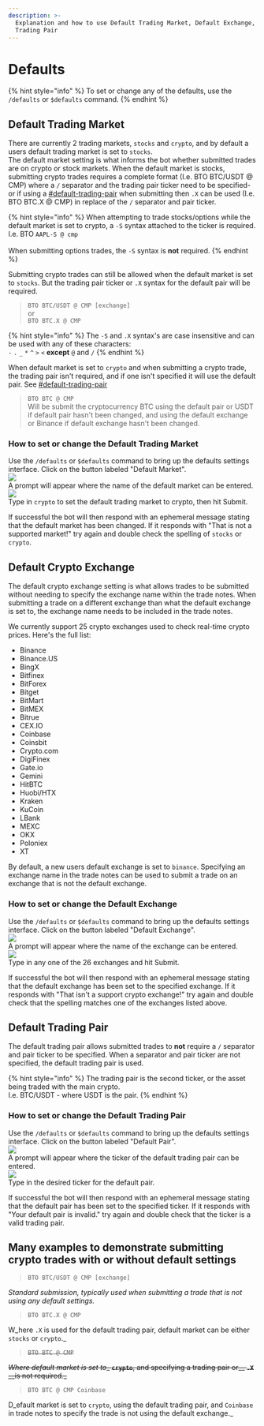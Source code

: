 ```yaml
---
description: >-
  Explanation and how to use Default Trading Market, Default Exchange, & Default
  Trading Pair
---
```


# Defaults

{% hint style="info" %}
To set or change any of the defaults, use the `/defaults` or `$defaults` command.
{% endhint %}

## Default Trading Market

There are currently 2 trading markets, `stocks` and `crypto`, and by default a users default trading market is set to `stocks`.\
The default market setting is what informs the bot whether submitted trades are on crypto or stock markets. When the default market is stocks, submitting crypto trades requires a complete format (I.e. BTO BTC/USDT @ CMP) where a `/` separator and the trading pair ticker need to be specified- or if using a [#default-trading-pair](defaults.md#default-trading-pair "mention") when submitting then `.X` can be used (I.e. BTO BTC.X @ CMP) in replace of the `/` separator and pair ticker.

{% hint style="info" %}
When attempting to trade stocks/options while the default market is set to crypto, a `-S` syntax attached to the ticker is required.\
I.e. BTO `AAPL-S @ cmp`\
\
When submitting options trades, the `-S` syntax is **not** required.
{% endhint %}

Submitting crypto trades can still be allowed when the default market is set to `stocks`. But the trading pair ticker or `.X` syntax for the default pair will be required.

> `BTO BTC/USDT @ CMP [exchange]`\
> or\
> `BTO BTC.X @ CMP`

{% hint style="info" %}
The `-S` and `.X` syntax's are case insensitive and can be used with any of these characters:\
`-` `.` `_` `*` `^` `>` `<` **except** `@` and `/`
{% endhint %}

When default market is set to `crypto` and when submitting a crypto trade, the trading pair isn't required, and if one isn't specified it will use the default pair. See [#default-trading-pair](defaults.md#default-trading-pair "mention")

> `BTO BTC @ CMP`\
> Will be submit the cryptocurrency BTC using the default pair or USDT if default pair hasn't been changed, and using the default exchange or Binance if default exchange hasn't been changed.

### How to set or change the Default Trading Market

Use the `/defaults` or `$defaults` command to bring up the defaults settings interface. Click on the button labeled "Default Market".\
![](<../.gitbook/assets/image (17).png>)\
A prompt will appear where the name of the default market can be entered.\
![](<../.gitbook/assets/image (1) (1) (1) (1) (1) (1) (1) (1) (1) (1).png>)\
Type in `crypto` to set the default trading market to crypto, then hit Submit.

If successful the bot will then respond with an ephemeral message stating that the default market has been changed. If it responds with "That is not a supported market!" try again and double check the spelling of `stocks` or `crypto`.

## Default Crypto Exchange

The default crypto exchange setting is what allows trades to be submitted without needing to specify the exchange name within the trade notes. When submitting a trade on a different exchange than what the default exchange is set to, the exchange name needs to be included in the trade notes.

We currently support 25 crypto exchanges used to check real-time crypto prices. Here's the full list:

* Binance
* Binance.US
* BingX
* Bitfinex
* BitForex
* Bitget
* BitMart
* BitMEX
* Bitrue
* CEX.IO
* Coinbase
* Coinsbit
* Crypto.com
* DigiFinex
* Gate.io
* Gemini
* HitBTC
* Huobi/HTX
* Kraken
* KuCoin
* LBank
* MEXC
* OKX
* Poloniex
* XT

By default, a new users default exchange is set to `binance`. Specifying an exchange name in the trade notes can be used to submit a trade on an exchange that is not the default exchange.

### How to set or change the Default Exchange

Use the `/defaults` or `$defaults` command to bring up the defaults settings interface. Click on the button labeled "Default Exchange".\
![](<../.gitbook/assets/image (2) (1) (1) (1) (1) (1) (1) (1) (1).png>)\
A prompt will appear where the name of the exchange can be entered.\
![](<../.gitbook/assets/image (3) (1) (1) (1) (1).png>)\
Type in any one of the 26 exchanges and hit Submit.

If successful the bot will then respond with an ephemeral message stating that the default exchange has been set to the specified exchange. If it responds with "That isn't a support crypto exchange!" try again and double check that the spelling matches one of the exchanges listed above.

## Default Trading Pair

The default trading pair allows submitted trades to **not** require a `/` separator and pair ticker to be specified. When a separator and pair ticker are not specified, the default trading pair is used.

{% hint style="info" %}
The trading pair is the second ticker, or the asset being traded with the main crypto.\
I.e. BTC/USDT - where USDT is the pair.
{% endhint %}

### How to set or change the Default Trading Pair

Use the `/defaults` or `$defaults` command to bring up the defaults settings interface. Click on the button labeled "Default Pair".\
![](<../.gitbook/assets/image (4) (1) (1).png>)\
A prompt will appear where the ticker of the default trading pair can be entered.\
![](<../.gitbook/assets/image (5) (1) (1).png>)\
Type in the desired ticker for the default pair.

If successful the bot will then respond with an ephemeral message stating that the default pair has been set to the specified ticker. If it responds with "Your default pair is invalid." try again and double check that the ticker is a valid trading pair.



## Many examples to demonstrate submitting crypto trades with or without default settings

> `BTO BTC/USDT @ CMP [exchange]`

_Standard submission, typically used when submitting a trade that is not using any default settings._

> `BTO BTC.X @ CMP`

W_here `.X` is used for the default trading pair, default market can be either `stocks` or `crypto`._

> ~~`BTO BTC @ CMP`~~

~~_Where default market is set to__ __`crypto`__, and specifying a trading pair or__ __`.X`__ __is not required._~~

> `BTO BTC @ CMP Coinbase`

D_efault market is set to `crypto`, using the default trading pair, and `Coinbase` in trade notes to specify the trade is not using the default exchange._
